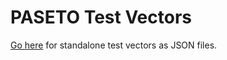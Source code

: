 # PASETO Test Vectors

[Go here](https://github.com/paseto-standard/test-vectors) for standalone
test vectors as JSON files.
